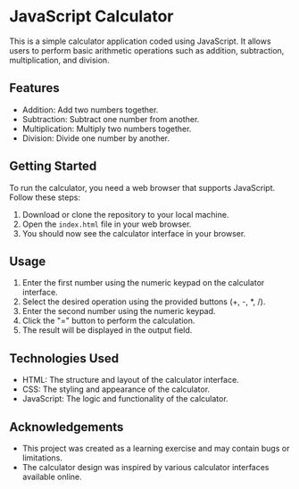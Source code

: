 # JavaScript Calculator

This is a simple calculator application coded using JavaScript. It allows users to perform basic arithmetic operations such as addition, subtraction, multiplication, and division. 

## Features

- Addition: Add two numbers together.
- Subtraction: Subtract one number from another.
- Multiplication: Multiply two numbers together.
- Division: Divide one number by another.

## Getting Started

To run the calculator, you need a web browser that supports JavaScript. Follow these steps:

1. Download or clone the repository to your local machine.
2. Open the `index.html` file in your web browser.
3. You should now see the calculator interface in your browser.

## Usage

1. Enter the first number using the numeric keypad on the calculator interface.
2. Select the desired operation using the provided buttons (+, -, *, /).
3. Enter the second number using the numeric keypad.
4. Click the "=" button to perform the calculation.
5. The result will be displayed in the output field.

## Technologies Used

- HTML: The structure and layout of the calculator interface.
- CSS: The styling and appearance of the calculator.
- JavaScript: The logic and functionality of the calculator.

## Acknowledgements

- This project was created as a learning exercise and may contain bugs or limitations.
- The calculator design was inspired by various calculator interfaces available online.
